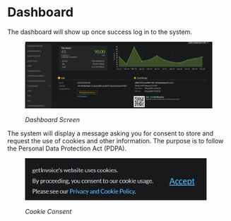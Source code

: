 # Dashboard

The dashboard will show up once success log in to the system.

<figure><img src="../../.gitbook/assets/image (51).png" alt=""><figcaption><p><em>Dashboard Screen</em></p></figcaption></figure>

The system will display a message asking you for consent to store and request the use of cookies and other information. The purpose is to follow the Personal Data Protection Act (PDPA).

<figure><img src="../../.gitbook/assets/image (78).png" alt=""><figcaption><p><em>Cookie Consent</em></p></figcaption></figure>
